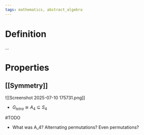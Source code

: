 ```yaml
---
tags: mathematics, abstract_algebra
---
```


# Definition

...

# Properties

## [[Symmetry]]
![[Screenshot 2025-07-10 175731.png]]
- $G_{tetra} \cong A_4 \subseteq S_4$

#TODO 
- What was A_4? Alternating permutations? Even permutations?